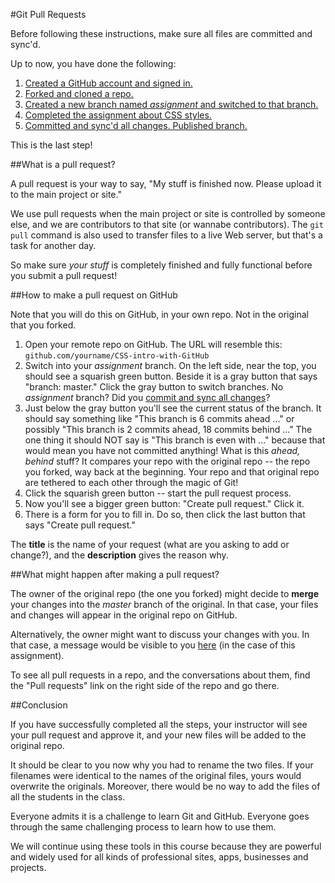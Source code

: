 #Git Pull Requests

Before following these instructions, make sure all files are committed and sync'd.

Up to now, you have done the following:

1. [Created a GitHub account and signed in.](../github_basics)
2. [Forked and cloned a repo.](../../../)
3. [Created a new branch named *assignment* and switched to that branch.](../git_branches)
4. [Completed the assignment about CSS styles.](../assignment)
5. [Committed and sync'd all changes. Published branch.](../git_commit_and_sync)

This is the last step!

##What is a pull request?

A pull request is your way to say, "My stuff is finished now. Please upload it to the main project or site."

We use pull requests when the main project or site is controlled by someone else, and we are contributors to that site (or wannabe contributors). The `git pull` command is also used to transfer files to a live Web server, but that's a task for another day.

So make sure *your stuff* is completely finished and fully functional before you submit a pull request!

##How to make a pull request on GitHub

Note that you will do this on GitHub, in your own repo. Not in the original that you forked.

1. Open your remote repo on GitHub. The URL will resemble this: `github.com/yourname/CSS-intro-with-GitHub`
2. Switch into your *assignment* branch. On the left side, near the top, you should see a squarish green button. Beside it is a gray button that says "branch: master." Click the gray button to switch branches. No *assignment* branch? Did you [commit and sync all changes](../git_commit_and_sync)?
3. Just below the gray button you'll see the current status of the branch. It should say something like "This branch is 6 commits ahead ..." or possibly "This branch is 2 commits ahead, 18 commits behind ..." The one thing it should NOT say is "This branch is even with ..." because that would mean you have not committed anything! What is this *ahead, behind* stuff? It compares your repo with the original repo -- the repo you forked, way back at the beginning. Your repo and that original repo are tethered to each other through the magic of Git!
4. Click the squarish green button -- start the pull request process.
5. Now you'll see a bigger green button: "Create pull request." Click it.
6. There is a form for you to fill in. Do so, then click the last button that says "Create pull request."

The **title** is the name of your request (what are you asking to add or change?), and the **description** gives the reason why.

##What might happen after making a pull request?

The owner of the original repo (the one you forked) might decide to **merge** your changes into the *master* branch of the original. In that case, your files and changes will appear in the original repo on GitHub.

Alternatively, the owner might want to discuss your changes with you. In that case, a message would be visible to you [here](../../../pulls) (in the case of this assignment).

To see all pull requests in a repo, and the conversations about them, find the "Pull requests" link on the right side of the repo and go there.

##Conclusion

If you have successfully completed all the steps, your instructor will see your pull request and approve it, and your new files will be added to the original repo.

It should be clear to you now why you had to rename the two files. If your filenames were identical to the names of the original files, yours would overwrite the originals. Moreover, there would be no way to add the files of all the students in the class.

Everyone admits it is a challenge to learn Git and GitHub. Everyone goes through the same challenging process to learn how to use them.

We will continue using these tools in this course because they are powerful and widely used for all kinds of professional sites, apps, businesses and projects.
